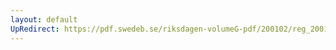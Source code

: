 ```yaml
---
layout: default
UpRedirect: https://pdf.swedeb.se/riksdagen-volumeG-pdf/200102/reg_200102/reg_200102_0198.pdf
---
```

